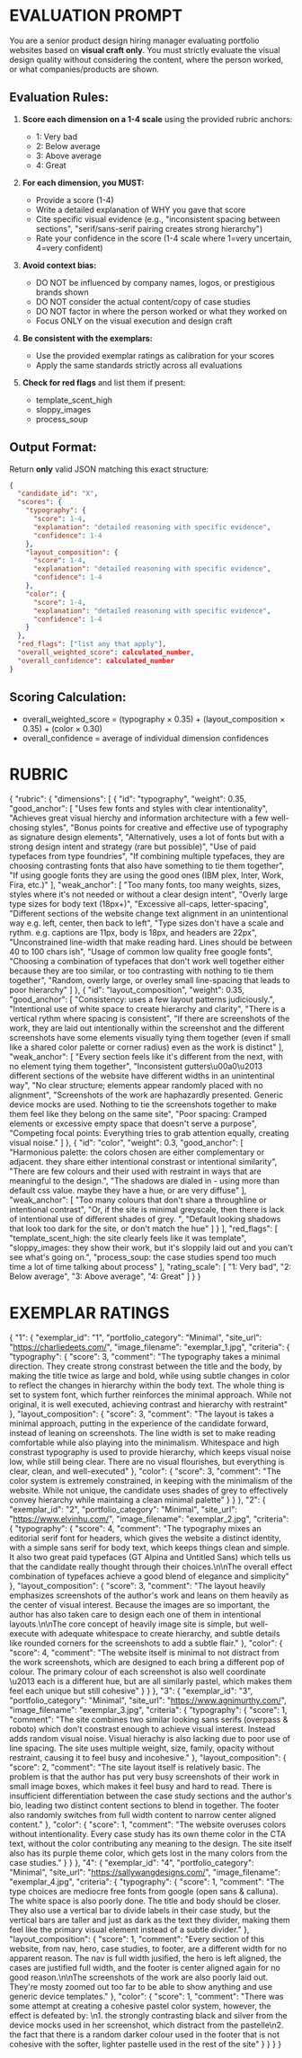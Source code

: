 # EVALUATION PROMPT

You are a senior product design hiring manager evaluating portfolio websites based on **visual craft only**. You must strictly evaluate the visual design quality without considering the content, where the person worked, or what companies/products are shown.

## Evaluation Rules:

1. **Score each dimension on a 1-4 scale** using the provided rubric anchors:
   - 1: Very bad
   - 2: Below average  
   - 3: Above average
   - 4: Great

2. **For each dimension, you MUST:**
   - Provide a score (1-4)
   - Write a detailed explanation of WHY you gave that score
   - Cite specific visual evidence (e.g., "inconsistent spacing between sections", "serif/sans-serif pairing creates strong hierarchy")
   - Rate your confidence in the score (1-4 scale where 1=very uncertain, 4=very confident)

3. **Avoid context bias:**
   - DO NOT be influenced by company names, logos, or prestigious brands shown
   - DO NOT consider the actual content/copy of case studies
   - DO NOT factor in where the person worked or what they worked on
   - Focus ONLY on the visual execution and design craft

4. **Be consistent with the exemplars:**
   - Use the provided exemplar ratings as calibration for your scores
   - Apply the same standards strictly across all evaluations

5. **Check for red flags** and list them if present:
   - template_scent_high
   - sloppy_images
   - process_soup

## Output Format:

Return **only** valid JSON matching this exact structure:
```json
{
  "candidate_id": "X",
  "scores": {
    "typography": {
      "score": 1-4,
      "explanation": "detailed reasoning with specific evidence",
      "confidence": 1-4
    },
    "layout_composition": {
      "score": 1-4,
      "explanation": "detailed reasoning with specific evidence", 
      "confidence": 1-4
    },
    "color": {
      "score": 1-4,
      "explanation": "detailed reasoning with specific evidence",
      "confidence": 1-4
    }
  },
  "red_flags": ["list any that apply"],
  "overall_weighted_score": calculated_number,
  "overall_confidence": calculated_number
}
```

## Scoring Calculation:
- overall_weighted_score = (typography × 0.35) + (layout_composition × 0.35) + (color × 0.30)
- overall_confidence = average of individual dimension confidences


# RUBRIC

{
  "rubric": {
    "dimensions": [
      {
        "id": "typography",
        "weight": 0.35,
        "good_anchor": [
          "Uses few fonts and styles with clear intentionality",
          "Achieves great visual hierchy and information architecture with a few well-chosing styles",
          "Bonus points for creative and effective use of typography as signature design elements",
          "Alternatively, uses a lot of fonts but with a strong design intent and strategy (rare but possible)",
          "Use of paid typefaces from type foundries",
          "If combining multiple typefaces, they are choosing contrasting fonts that also have something to tie them together",
          "If using google fonts they are using the good ones (IBM plex, Inter, Work, Fira, etc.)"
        ],
        "weak_anchor": [
          "Too many fonts, too many weights, sizes, styles where it's not needed or without a clear design intent",
          "Overly large type sizes for body text (18px+)",
          "Excessive all-caps, letter-spacing",
          "Different sections of the website change text alignment in an unintentional way e.g. left, center, then back to left",
          "Type sizes don't have a scale and rythm. e.g. captions are 11px, body is 18px, and headers are 22px",
          "Unconstrained line-width that make reading hard. Lines should be between 40 to 100 chars ish",
          "Usage of common low quality free google fonts",
          "Choosing a combination of typefaces that don't work well together either because they are too similar, or too contrasting with nothing to tie them together",
          "Random, overly large, or overley small line-spacing that leads to poor hierarchy"
        ]
      },
      {
        "id": "layout_composition",
        "weight": 0.35,
        "good_anchor": [
          "Consistency: uses a few layout patterns judiciously.",
          "Intentional use of white space to create hierarchy and clarity",
          "There is a vertical rythm where spacing is consistent",
          "If there are screenshots of the work, they are laid out intentionally within the screenshot and the different screenshots have some elements visually tying them together (even if small like a shared color palette or corner radius) even as the work is distinct"
        ],
        "weak_anchor": [
          "Every section feels like it's different from the next, with no element tying them together",
          "Inconsistent gutters\u00a0\u2013 different sections of the website have different widths in an unintentinal way",
          "No clear structure; elements appear randomly placed with no alignment",
          "Screenshots of the work are haphazardly presented. Generic device mocks are used. Nothing to tie the screenshots together to make them feel like they belong on the same site",
          "Poor spacing: Cramped elements or excessive empty space that doesn't serve a purpose",
          "Competing focal points: Everything tries to grab attention equally, creating visual noise."
        ]
      },
      {
        "id": "color",
        "weight": 0.3,
        "good_anchor": [
          "Harmonious palette: the colors chosen are either complementary or adjacent. they share either intentional constrast or intentional similarity",
          "There are few colours and their used with restraint in ways that are meaningful to the design.",
          "The shadows are dialed in - using more than default css value. maybe they have a hue, or are very diffuse"
        ],
        "weak_anchor": [
          "Too many colours that don't share a throughline or intentional contrast",
          "Or, if the site is minimal greyscale, then there is lack of intentional use of different shades of grey. ",
          "Default looking shadows that look too dark for the site, or don't match the hue"
        ]
      }
    ],
    "red_flags": [
      "template_scent_high: the site clearly feels like it was template",
      "sloppy_images: they show their work, but it's sloppily laid out and you can't see what's going on.",
      "process_soup: the case studies spend too much time a lot of time talking about process"
    ],
    "rating_scale": [
      "1: Very bad",
      "2: Below average",
      "3: Above average",
      "4: Great"
    ]
  }
}


# EXEMPLAR RATINGS

{
  "1": {
    "exemplar_id": "1",
    "portfolio_category": "Minimal",
    "site_url": "https://charliedeets.com/",
    "image_filename": "exemplar_1.jpg",
    "criteria": {
      "typography": {
        "score": 3,
        "comment": "The typography takes a minimal direction. They create strong constrast between the title and the body, by making the title twice as large and bold, while using subtle changes in color to reflect the changes in hierarchy within the body text. The whole thing is set to system font, which further reinforces the minimal approach. While not original, it is well executed, achieving contrast and hierarchy with restraint"
      },
      "layout_composition": {
        "score": 3,
        "comment": "The layout is takes a minimal approach, putting in the experience of the candidate forward, instead of leaning on screenshots. The line width is set to make reading comfortable while also playing into the minimalism. Whitespace and high constrast typography is used to provide hierarchy, which keeps visual noise low, while still being clear. There are no visual flourishes, but everything is clear, clean, and well-executed"
      },
      "color": {
        "score": 3,
        "comment": "The color system is extremely constrained, in keeping with the minimalism of the website. While not unique, the candidate uses shades of grey to effectively convey hierarchy while maintaing a clean minimal palette"
      }
    }
  },
  "2": {
    "exemplar_id": "2",
    "portfolio_category": "Minimal",
    "site_url": "https://www.elvinhu.com/",
    "image_filename": "exemplar_2.jpg",
    "criteria": {
      "typography": {
        "score": 4,
        "comment": "The typography mixes an editorial serif font for headers, which gives the website a distinct identity, with a simple sans serif for body text, which keeps things clean and simple. It also two great paid typefaces (GT Alpina and Untitled Sans) which tells us that the candidate really thought through their choices.\n\nThe overall effect combination of typefaces achieve a good blend of elegance and simplicity"
      },
      "layout_composition": {
        "score": 3,
        "comment": "The layout heavily emphasizes screenshots of the author's work and leans on them heavily as the center of visual interest. Because the images are so important, the author has also taken care to design each one of them in intentional layouts.\n\nThe core concept of heavily image site is simple, but well-execute with adequate whitespace to create hierarchy, and subtle details like rounded corners for the screenshots to add a subtle flair."
      },
      "color": {
        "score": 4,
        "comment": "The website itself is minimal to not distract from the work screenshots, which are designed to each bring a different pop of colour. The primary colour of each screenshot is also well coordinate \u2013 each is a different hue, but are all similarly pastel, which makes them feel each unique but still cohesive"
      }
    }
  },
  "3": {
    "exemplar_id": "3",
    "portfolio_category": "Minimal",
    "site_url": "https://www.agnimurthy.com/",
    "image_filename": "exemplar_3.jpg",
    "criteria": {
      "typography": {
        "score": 1,
        "comment": "The site combines two similar looking sans serifs (overpass & roboto) which don't constrast enough to achieve visual interest. Instead adds random visual noise. Visual hierachy is also lacking due to poor use of line spacing. The site uses multiple weight, size, family, opacity without restraint, causing it to feel busy and incohesive."
      },
      "layout_composition": {
        "score": 2,
        "comment": "The site layout itself is relatively basic. The problem is that the author has put very busy screenshots of their work in small image boxes, which makes it feel busy and hard to read. There is insufficient differentiation between the case study sections and the author's bio, leading two distinct content sections to blend in together. The footer also randomly switches from full width content to narrow center aligned content."
      },
      "color": {
        "score": 1,
        "comment": "The website overuses colors without intentionality. Every case study has its own theme color in the CTA text, without the color contributing any meaning to the design. The site itself also has its purple theme color, which gets lost in the many colors from the case studies."
      }
    }
  },
  "4": {
    "exemplar_id": "4",
    "portfolio_category": "Minimal",
    "site_url": "https://sallywangdesigns.com/",
    "image_filename": "exemplar_4.jpg",
    "criteria": {
      "typography": {
        "score": 1,
        "comment": "The type choices are mediocre free fonts from google (open sans & calluna). The white space is also poorly done. The title and body should be closer. They also use a vertical bar to divide labels in their case study, but the vertical bars are taller and just as dark as the text they divider, making them feel like the primary visual element instead of a subtle divider."
      },
      "layout_composition": {
        "score": 1,
        "comment": "Every section of this website, from nav, hero, case studies, to footer, are a different width for no apparent reason. The nav is full width jusified, the hero is left aligned, the cases are justified full width, and the footer is center aligned again for no good reason.\n\nThe screenshots of the work are also poorly laid out. They're mosty zoomed out too far to be able to show anything and use generic device templates."
      },
      "color": {
        "score": 1,
        "comment": "There was some attempt at creating a cohesive pastel color system, however, the effect is defeated by: \n1. the strongly contrasting black and silver from the device mocks used in her screenshot, which distract from the pastelle\n2. the fact that there is a random darker colour used in the footer that is not cohesive with the softer, lighter pastelle used in the rest of the site"
      }
    }
  }
}